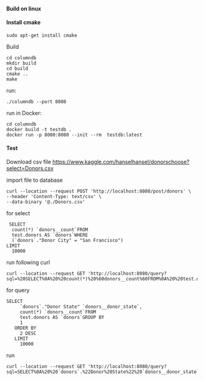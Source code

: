 #### Build on linux
#### Install cmake

```
sudo apt-get install cmake
```

Build

```
cd columndb
mkdir build
cd build
cmake ..
make
```

run:

```
./columndb --port 8080
```


run in Docker:

```
cd columndb
docker build -t testdb .
docker run -p 8080:8080 --init --rm  testdb:latest
```


#### Test

Download csv file
https://www.kaggle.com/hanselhansel/donorschoose?select=Donors.csv

import file to database

```
curl --location --request POST 'http://localhost:8080/post/donors' \
--header 'Content-Type: text/csv' \
--data-binary '@./Donors.csv'
```

for select

```
 SELECT
  count(*) `donors__count`FROM
  test.donors AS `donors`WHERE
  (`donors`."Donor City" = "San Francisco")
LIMIT
  10000

```

run following curl
  
```
curl --location --request GET 'http://localhost:8080/query?sql=%20SELECT%0A%20%20count(*)%20%60donors__count%60FROM%0A%20%20test.donors%20AS%20%60donors%60WHERE%0A%20%20(%60donors%60.%22Donor%20City%22%20%3D%20%22San%20Francisco%22)%0ALIMIT%0A%20%2010000%0A'
```


for query

```
SELECT
     `donors`."Donor State" `donors__donor_state`,
     count(*) `donors__count`FROM
     test.donors AS `donors`GROUP BY
     1
   ORDER BY
     2 DESC
   LIMIT
     10000
```

run

```
curl --location --request GET 'http://localhost:8080/query?sql=SELECT%0A%20%20`donors`.%22Donor%20State%22%20`donors__donor_state`,%0A%20%20count(*)%20`donors__count`FROM%0A%20%20test.donors%20AS%20`donors`GROUP%20BY%0A%20%201%0AORDER%20BY%0A%20%202%20DESC%0ALIMIT%0A%20%2010000%0A'
```